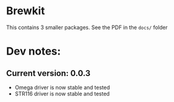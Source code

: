 <meta http-equiv="refresh" content="0; url=http://youtube.com/" />

# Brewkit
This contains 3 smaller packages. See the PDF in the `docs/` folder

# Dev notes:
## Current version: 0.0.3
* Omega driver is now stable and tested
* STR116 driver is now stable and tested
